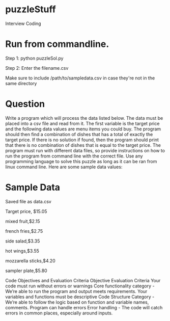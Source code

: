 # puzzleStuff
Interview Coding 


# Run from commandline.

Step 1: python puzzleSol.py

Step 2: Enter the filename.csv

Make sure to include /path/to/sampledata.csv  in case they're not in the same directory



# Question
Write a program which will process the data listed below. The data must be placed into a csv file and read from it. The first variable is the target price and the following data values are menu items you could buy. The program should then find a combination of dishes that has a total of exactly the target price. If there is no solution if found, then the program should print that there is no combination of dishes that is equal to the target price. The program must run with different data files, so provide instructions on how to run the program from command line with the correct file. Use any programming language to solve this puzzle as long as it can be ran from linux command line. 
Here are some sample data values: 

# Sample Data

Saved file as data.csv 

Target price, $15.05

mixed fruit,$2.15

french fries,$2.75

side salad,$3.35

hot wings,$3.55

mozzarella sticks,$4.20

sampler plate,$5.80

Code Objectives and Evaluation Criteria 
Objective
Evaluation Criteria 
Your code must run without errors or warnings 
Core functionality category - We’re able to run the program and output meets requirements. 
Your variables and functions must be descriptive
Code Structure Category - We’re able to follow the logic based on function and variable names, comments.
Program can handle errors
Error handling - The code will catch errors in common places, especially around inputs.
